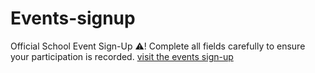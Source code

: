 # Events-signup
Official School Event Sign-Up ⚠️! Complete all fields carefully to ensure your participation is recorded.
<a href="index.html">visit the events sign-up</a>
